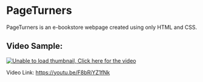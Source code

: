 # PageTurners
PageTurners is an e-bookstore webpage created using only HTML and CSS.

## Video Sample:
[![Unable to load thumbnail, Click here for the video](https://i.ytimg.com/vi/F8bRiYZ1fNk/maxresdefault.jpg?sqp=-oaymwEmCIAKENAF8quKqQMa8AEB-AH-CYACsAWKAgwIABABGF4gXiheMA8=\u0026rs=AOn4CLBtXh2FTBKp05QKaSirwfuQsgP3DQ)](https://youtu.be/F8bRiYZ1fNk)

Video Link: https://youtu.be/F8bRiYZ1fNk

